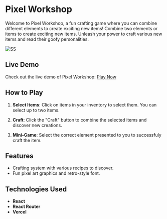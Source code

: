 # Pixel Workshop

Welcome to Pixel Workshop, a fun crafting game where you can combine different elements to create exciting new items! Combine two elements or items to create exciting new items. Unleash your power to craft various new items and read their goofy personalities.

![SS](https://github.com/AtarioPZ/PixelWorkshop/assets/87065323/21f101cc-016e-48d9-a400-63bbc0235a54
) 
## Live Demo

Check out the live demo of Pixel Workshop: [Play Now](https://pixel-workshop.vercel.app/)

## How to Play

1. **Select Items**: Click on items in your inventory to select them. You can select up to two items.

2. **Craft**: Click the "Craft" button to combine the selected items and discover new creations.

3. **Mini-Game**: Select the correct element presented to you to successfuly craft the item.

## Features

- Crafting system with various recipes to discover.
- Fun pixel art graphics and retro-style font.

## Technologies Used

- **React**
- **React Router**
- **Vercel**
